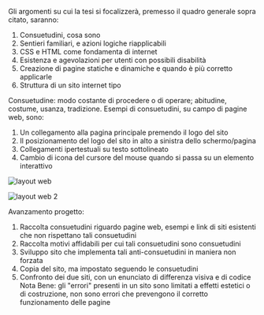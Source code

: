 Gli argomenti su cui la tesi si focalizzerà, premesso il quadro generale sopra citato, saranno:

1)	Consuetudini, cosa sono
2)	Sentieri familiari, e azioni logiche riapplicabili
3)	CSS e HTML come fondamenta di internet
4)	Esistenza e agevolazioni per utenti con possibili disabilità
5)	Creazione di pagine statiche e dinamiche e quando è più corretto applicarle
6)	Struttura di un sito internet tipo

Consuetudine: modo costante di procedere o di operare; abitudine, costume, usanza, tradizione.
Esempi di consuetudini, su campo di pagine web, sono:

1) Un collegamento alla pagina principale premendo il logo del sito
2) Il posizionamento del logo del sito in alto a sinistra dello schermo/pagina
3) Collegamenti ipertestuali su testo sottolineato
4) Cambio di icona del cursore del mouse quando si passa su un elemento interattivo

![layout web](https://github.com/user-attachments/assets/93d0e04e-1801-43ab-bb54-b6832281ed85)

![layout web 2](https://github.com/user-attachments/assets/6256f6a3-e355-4217-a380-5a48c3c64c49)


Avanzamento progetto:

1) Raccolta consuetudini riguardo pagine web, esempi e link di siti esistenti che non rispettano tali consuetudini
2) Raccolta motivi affidabili per cui tali consuetudini sono consuetudini
3) Sviluppo sito che implementa tali anti-consuetudini in maniera non forzata
4) Copia del sito, ma impostato seguendo le consuetudini
5) Confronto dei due siti, con un enunciato di differenza visiva e di codice
Nota Bene: gli "errori" presenti in un sito sono limitati a effetti estetici o di costruzione, non sono errori che prevengono il corretto
funzionamento delle pagine


